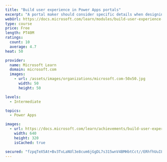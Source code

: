 ```yaml
---
title: "Build user experience in Power Apps portals"
excerpt: "A portal maker should consider specific details when designing and building portals. Implementing a portal solution requires knowledge of the specific business requirements and needs of the customer. Along with being simplistic and well-designed, a successful portal should provide functionality in consideration of geographical location, language, and accessibility needs. Additionally, portal makers should ensure that portal metadata is backed up to source control and deployed to test and production environments in a consistent and structured way."
webUrl: https://docs.microsoft.com/learn/modules/build-user-experience-portals/
type: course
price: Free
length: PT40M
ratings:
  count: 10
  average: 4.7
heat: 50

provider:
  name: Microsoft Learn
  domain: microsoft.com
  images:
    - url: /assets/images/organizations/microsoft.com-50x50.jpg
      width: 50
      height: 50

levels:
  - Intermediate

topics:
  - Power Apps

images:
  - url: https://docs.microsoft.com/learn/achievements/build-user-experience-portals-social.png
    width: 640
    height: 320
    isCached: true

secured: "fzpqTeX5At+Bv3TvLaNUl3e8cum6jGgDL7s315wnV4BMHbtCct//ERhfhUuILr+DpVAP4HsHWqLW+sPx4nd6lF9EvrFgtUWLAc9fqOW3wIbkkugThQgmlLmCwiE/6TQO2c0KfiQPNHdEnvADrsdwIIPVLs0JCTwm5rPUmkBHDbh1/O4xz39qO57pn/9YZnsx18PJC8i23SnmexRHYDuuVAgdHpaFGQa4jw6tP/+xZCgyVkJ8gCAlyoBYunnFP3jcb3cHorvIFT1HP/5Ra8fdQ2NzM09AzUO0Up4tu0euGNu9eQiJyo78K0X1+5kcKLQP5npvLd26kvkqPwqBRW1HDrH+HjBz0ve5qHXZXUNb0/lz9H/o+0pq1pTznNCRJwwFqcfIdrdCr7asK8nq6wjo6Q==;UqCD9csbfwLo7HggLyF5yw=="
---
```


